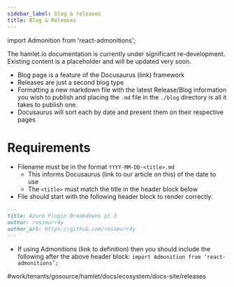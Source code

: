 ```yaml
---
sidebar_label: blog & releases
title: Blog & Releases
---
```

import Admonition from 'react-admonitions';

<Admonition type="warning" title="Under Construction">
The hamlet.io documentation is currently under significant re-development. Existing content is a placeholder and will be updated very soon.
</Admonition>

* Blog page is a feature of the Docusaurus (link) framework
* Releases are just a second blog type
* Formatting a new markdown file with the latest Release/Blog information you wish to publish and placing the `.md` file in the `./blog` directory is all it takes to publish one.
* Docusaurus will sort each by date and present them on their respective pages

# Requirements
* Filename must be in the format `YYYY-MM-DD-<title>.md` 
	* This informs Docusaurus (link to our article on this) of the date to use
	* The `<title>` must match the title in the header block below
* File should start with the following header block to render correctly:
```md
---
title: Azure Plugin Breakdowns pt 3
author: rossmurr4y
author_url: https://github.com/rossmurr4y
---
```
* If using Admonitions (link to definition) then you should include the following after the above header block:
`import Admonition from ‘react-admonitions’;`

#work/tenants/gosource/hamlet/docs/ecosystem/docs-site/releases